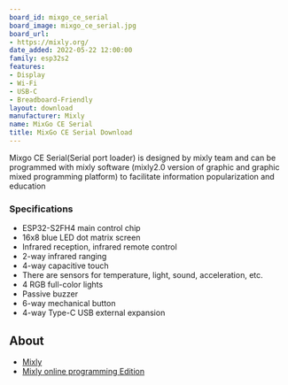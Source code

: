 ```yaml
---
board_id: mixgo_ce_serial
board_image: mixgo_ce_serial.jpg
board_url:
- https://mixly.org/
date_added: 2022-05-22 12:00:00
family: esp32s2
features:
- Display
- Wi-Fi
- USB-C
- Breadboard-Friendly
layout: download
manufacturer: Mixly
name: MixGo CE Serial
title: MixGo CE Serial Download
---
```


Mixgo CE Serial(Serial port loader) is designed by mixly team and can be programmed with mixly software (mixly2.0 version of graphic and graphic mixed programming platform) to facilitate information popularization and education

### Specifications
* ESP32-S2FH4 main control chip
* 16x8 blue LED dot matrix screen
* Infrared reception, infrared remote control
* 2-way infrared ranging
* 4-way capacitive touch
* There are sensors for temperature, light, sound, acceleration, etc.
* 4 RGB full-color lights
* Passive buzzer
* 6-way mechanical button
* 4-way Type-C USB external expansion

## About
* [Mixly](https://mixly.org/)
* [Mixly online programming Edition](https://xmote.org/)
